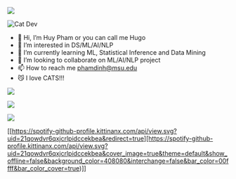 ![](http://github-profile-summary-cards.vercel.app/api/cards/stats?username=phamdinhgiahuy&theme=gotham) 

![Cat Dev](https://i.giphy.com/media/v1.Y2lkPTc5MGI3NjExN2RxbWxoaXlkNml5eDkwd3c1c2w4cmw2YWVwZGNpMmIycXJ1eGplNCZlcD12MV9pbnRlcm5hbF9naWZfYnlfaWQmY3Q9Zw/xT9IgIc0lryrxvqVGM/giphy.gif)

- 👋 Hi, I’m Huy Pham or you can call me Hugo
- 👀 I’m interested in DS/ML/AI/NLP
- 🌱 I’m currently learning ML, Statistical Inference and Data Mining
- 💞️ I’m looking to collaborate on ML/AI/NLP project
- 📫 How to reach me phamdinh@msu.edu
- 😼 I love CATS!!!

<!---
phamdinhgiahuy/phamdinhgiahuy is a ✨ special ✨ repository because its `README.md` (this file) appears on your GitHub profile.
You can click the Preview link to take a look at your changes.
--->
![](http://github-profile-summary-cards.vercel.app/api/cards/profile-details?username=phamdinhgiahuy&theme=gotham) 

![](http://github-profile-summary-cards.vercel.app/api/cards/repos-per-language?username=phamdinhgiahuy&theme=gotham) 

![](https://komarev.com/ghpvc/?username=phamdinhgiahuy&style=plastic&abbreviated=true&color=008080)

[[https://spotify-github-profile.kittinanx.com/api/view.svg?uid=21qowdvr6qxjcrlpidccekbea&redirect=true][https://spotify-github-profile.kittinanx.com/api/view.svg?uid=21qowdvr6qxjcrlpidccekbea&cover_image=true&theme=default&show_offline=false&background_color=408080&interchange=false&bar_color=00ffff&bar_color_cover=true)]]
